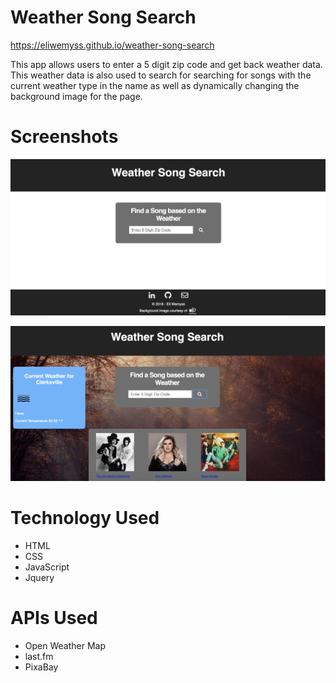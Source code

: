 # Weather Song Search

https://eliwemyss.github.io/weather-song-search


This app allows users to enter a 5 digit zip code and get back weather data. This weather data is also used to search for searching for songs with the current weather type in the name as well as dynamically changing the background image for the page. 

# Screenshots

![](screenshots/screenshot1.png)

![](screenshots/screenshot2.png)



# Technology Used

* HTML
* CSS
* JavaScript
* Jquery

# APIs Used

- Open Weather Map
- last.fm
- PixaBay
